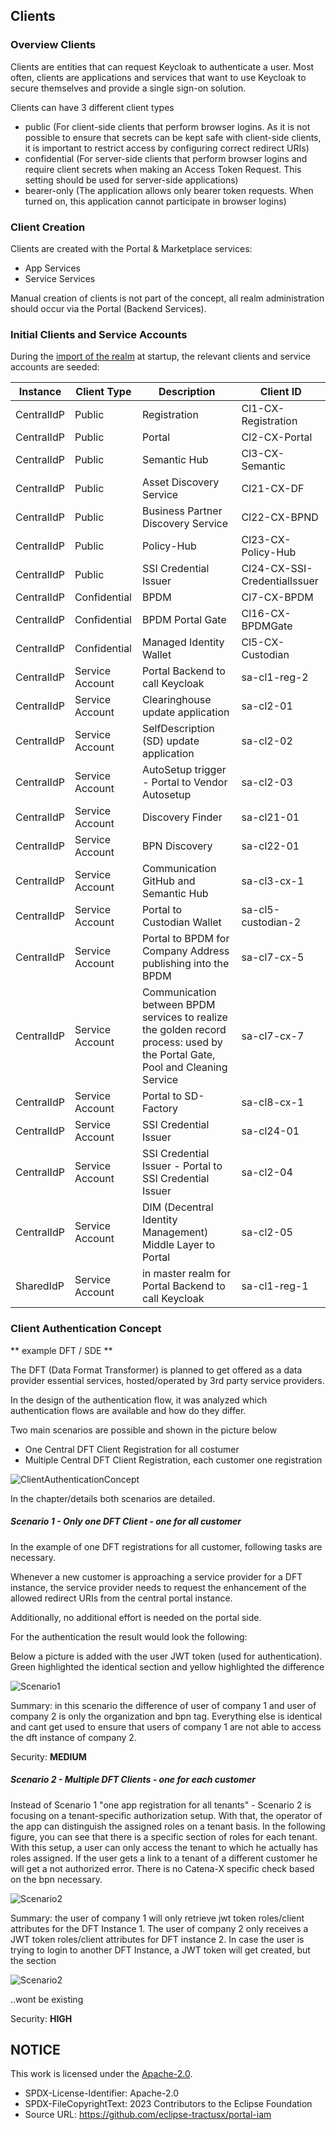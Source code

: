 ## Clients

### Overview Clients

Clients are entities that can request Keycloak to authenticate a user. Most often, clients are applications and services that want to use Keycloak to secure themselves and provide a single sign-on solution.

Clients can have 3 different client types

- public (For client-side clients that perform browser logins. As it is not possible to ensure that secrets can be kept safe with client-side clients, it is important to restrict access by configuring correct redirect URIs)
- confidential (For server-side clients that perform browser logins and require client secrets when making an Access Token Request. This setting should be used for server-side applications)
- bearer-only (The application allows only bearer token requests. When turned on, this application cannot participate in browser logins)

### Client Creation

Clients are created with the Portal & Marketplace services:

- App Services
- Service Services

Manual creation of clients is not part of the concept, all realm administration should occur via the Portal (Backend Services).

### Initial Clients and Service Accounts

During the [import of the realm](/import/realm-config/) at startup, the relevant clients and service accounts are seeded:

| **Instance** | **Client Type** | **Description** | **Client ID** |
|--------------|-----------------|-----------------|---------------|
| CentralIdP | Public | Registration | Cl1-CX-Registration |
| CentralIdP | Public | Portal | Cl2-CX-Portal |
| CentralIdP | Public | Semantic Hub | Cl3-CX-Semantic |
| CentralIdP | Public | Asset Discovery Service | Cl21-CX-DF |
| CentralIdP | Public | Business Partner Discovery Service | Cl22-CX-BPND |
| CentralIdP | Public | Policy-Hub | Cl23-CX-Policy-Hub |
| CentralIdP | Public | SSI Credential Issuer | Cl24-CX-SSI-CredentialIssuer |
| CentralIdP | Confidential | BPDM | Cl7-CX-BPDM |
| CentralIdP | Confidential | BPDM Portal Gate | Cl16-CX-BPDMGate |
| CentralIdP | Confidential | Managed Identity Wallet | Cl5-CX-Custodian |
| CentralIdP | Service Account | Portal Backend to call Keycloak | sa-cl1-reg-2 |
| CentralIdP | Service Account | Clearinghouse update application | sa-cl2-01 |
| CentralIdP | Service Account | SelfDescription (SD) update application | sa-cl2-02 |
| CentralIdP | Service Account | AutoSetup trigger - Portal to Vendor Autosetup | sa-cl2-03 |
| CentralIdP | Service Account | Discovery Finder | sa-cl21-01 |
| CentralIdP | Service Account | BPN Discovery | sa-cl22-01 |
| CentralIdP | Service Account | Communication GitHub and Semantic Hub | sa-cl3-cx-1 |
| CentralIdP | Service Account | Portal to Custodian Wallet | sa-cl5-custodian-2 |
| CentralIdP | Service Account | Portal to BPDM for Company Address publishing into the BPDM | sa-cl7-cx-5 |
| CentralIdP | Service Account | Communication between BPDM services to realize the golden record process: used by the Portal Gate, Pool and Cleaning Service | sa-cl7-cx-7 |
| CentralIdP | Service Account | Portal to SD-Factory | sa-cl8-cx-1 |
| CentralIdP | Service Account | SSI Credential Issuer | sa-cl24-01 |
| CentralIdP | Service Account | SSI Credential Issuer - Portal to SSI Credential Issuer | sa-cl2-04 |
| CentralIdP | Service Account | DIM (Decentral Identity Management) Middle Layer to Portal | sa-cl2-05 |
| SharedIdP | Service Account | in master realm for Portal Backend to call Keycloak | sa-cl1-reg-1 |

### Client Authentication Concept

** example DFT / SDE **

The DFT (Data Format Transformer) is planned to get offered as a data provider essential services, hosted/operated by 3rd party service providers.

In the design of the authentication flow, it was analyzed which authentication flows are available and how do they differ.

Two main scenarios are possible and shown in the picture below

- One Central DFT Client Registration for all costumer
- Multiple Central DFT Client Registration, each customer one registration

![ClientAuthenticationConcept](/docs/static/client-authentication-concept.png)

In the chapter/details both scenarios are detailed.

##### Scenario 1 - Only one DFT Client - one for all customer

In the example of one DFT registrations for all customer, following tasks are necessary.

Whenever a new customer is approaching a service provider for a DFT instance, the service provider needs to request the enhancement of the allowed redirect URIs from the central portal instance.

Additionally, no additional effort is needed on the portal side.

For the authentication the result would look the following:

Below a picture is added with the user JWT token (used for authentication). Green highlighted the identical section and yellow highlighted the difference

![Scenario1](/docs/static/scenario1.png)

Summary: in this scenario the difference of user of company 1 and user of company 2 is only the organization and bpn tag. Everything else is identical and cant get used to ensure that users of company 1 are not able to access the dft instance of company 2.

Security: <strong>MEDIUM</strong>

##### Scenario 2 - Multiple DFT Clients - one for each customer

Instead of Scenario 1 "one app registration for all tenants" - Scenario 2 is focusing on a tenant-specific authorization setup. With that, the operator of the app can distinguish the assigned roles on a tenant basis. In the following figure, you can see that there is a specific section of roles for each tenant. With this setup, a user can only access the tenant to which he actually has roles assigned. If the user gets a link to a tenant of a different customer he will get a not authorized error. There is no Catena-X specific check based on the bpn necessary.

![Scenario2](/docs/static/scenario2.png)

Summary: the user of company 1 will only retrieve jwt token roles/client attributes for the DFT Instance 1. The user of company 2 only receives a JWT token roles/client attributes for DFT instance 2. In case the user is trying to login to another DFT Instance, a JWT token will get created, but the section

![Scenario2](/docs/static/scenario2-1.png)

..wont be existing

Security: <strong>HIGH</strong>

## NOTICE

This work is licensed under the [Apache-2.0](https://www.apache.org/licenses/LICENSE-2.0).

- SPDX-License-Identifier: Apache-2.0
- SPDX-FileCopyrightText: 2023 Contributors to the Eclipse Foundation
- Source URL: https://github.com/eclipse-tractusx/portal-iam
